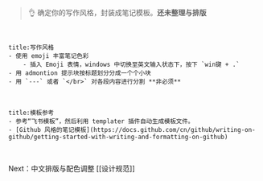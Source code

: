 >👌  确定你的写作风格，封装成笔记模板。**还未整理与排版**

</br>

```ad-mypurple
title:写作风格
- 使用 emoji 丰富笔记色彩
	- 插入 Emoji 表情，windows 中切换至英文输入状态下，按下 `win键 + .`
- 用 admontion 提示块按标题划分分成一个个小块
- 用 `---` 或者 `</br>` 对各段内容进行分割 **非必须**
```

</br>

```ad-example
title:模板参考
- 参考“飞书模板”，然后利用 templater 插件自动生成模板文件。
- [Github 风格的笔记模板](https://docs.github.com/cn/github/writing-on-github/getting-started-with-writing-and-formatting-on-github)
```

</br>

Next：中文排版与配色调整 [[设计规范]]